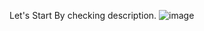 Let's Start By checking description.
![image](https://github.com/user-attachments/assets/63a41c63-6aad-441e-8839-c4eea749d75b)

